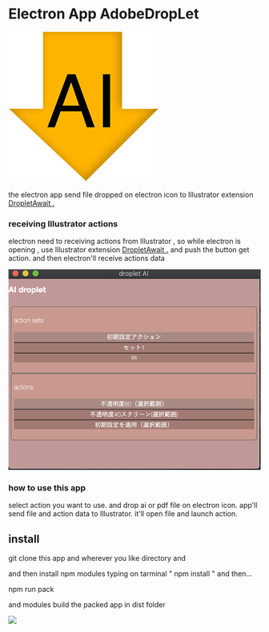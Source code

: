 <h1>Electron App AdobeDropLet</h1>

<img src="./mdImg/icon.png">

<p>
    the electron app send file dropped on electron icon to Illustrator extension <a href="https://github.com/tokyosheep/DropletAwait">DropletAwait .</a> 
</p>

<h3>receiving Illustrator actions</h3>

<p>
    electron need to receiving actions from Illustrator , so while electron is opening , use Illustrator extension <a href="https://github.com/tokyosheep/DropletAwait.git">DropletAwait .</a>
    and push the button get action. and then electron'll receive actions data
</p>

<img src="./mdImg/electronSide.png">

<h3>how to use this app</h3>

<p>
    select action you want to use. and drop ai or pdf file on electron icon.
    app'll send file and action data to Illustrator. it'll open file and launch action.
</p>

<h2>install</h2>
<p>
    git clone this app and wherever you like directory and 
</p>
<p>
    and then install npm modules typing on tarminal " npm install " and then...
</p>

<p>
    npm run pack
</p>

<p>
    and modules build the packed app in dist folder
</p>

<img src="./mdImg/droplet.gif">